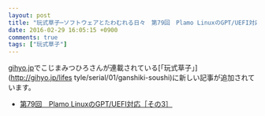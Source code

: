```yaml
---
layout: post
title: "玩式草子─ソフトウェアとたわむれる日々　第79回　Plamo LinuxのGPT/UEFI対応［その3］"
date: 2016-02-29 16:05:15 +0900
comments: true
tags: ["玩式草子"]
---
```


[gihyo.jp](http://gihyo.jp/)でこじまみつひろさんが連載されている[「玩式草子」](http://gihyo.jp/lifes
tyle/serial/01/ganshiki-soushi)に新しい記事が追加されています。

* [第79回　Plamo LinuxのGPT/UEFI対応［その3］](http://gihyo.jp/lifestyle/serial/01/ganshiki-soushi/0079)
